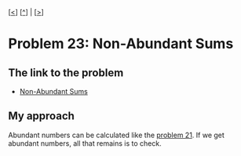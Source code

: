 \[[<](./p0022.md)] \[[^](../README.md)] | \[[>](./p0024.md)]

# Problem 23: Non-Abundant Sums

## The link to the problem

- [Non-Abundant Sums](https://projecteuler.net/problem=23)

## My approach

Abundant numbers can be calculated like the [problem 21](./p0021.md).
If we get abundant numbers, all that remains is to check.

